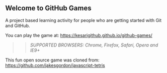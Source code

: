 ## Welcome to GitHub Games

A project based learning activity for people who are getting started with Git and GitHub.

You can play the game at:
https://kesarigithub.github.io/github-games/

>> _*SUPPORTED BROWSERS*: Chrome, Firefox, Safari, Opera and IE9+_

This fun open source game was cloned from: https://github.com/jakesgordon/javascript-tetris
